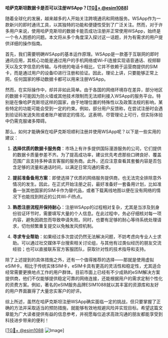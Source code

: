 **哈萨克斯坦数据卡是否可以注册WSApp？[[TG💪+ @esim1088](https://t.me/s/esim1088)]**

随着全球化的发展，越来越多的人开始关注跨境通讯和网络服务。WSApp作为一款新兴的即时通讯工具，以其独特的功能和便捷性受到了广泛关注。然而，对于许多用户来说，使用哈萨克斯坦的数据卡能否成功注册并正常使用WSApp，始终是一个令人困惑的问题。本文将从多个角度深入探讨这一话题，并为有需求的用户提供详细的操作指南。

首先，我们需要明确WSApp的基本运作原理。WSApp是一款基于互联网的即时通讯应用，其核心功能是通过用户的手机网络或Wi-Fi连接实现语音通话、视频聊天以及文字信息的传输。与传统的电话卡相比，它并不依赖于运营商提供的SIM卡，而是通过用户的设备ID进行注册和验证。因此，理论上讲，只要能够正常上网，任何国家的移动数据卡都可以用来注册WSApp。

然而，在实际操作中，却并非如此简单。由于各国的网络环境存在差异，部分地区的数据卡可能因为防火墙或其他技术限制而无法顺利接入WSApp的服务平台。特别是在像哈萨克斯坦这样的国家，由于地理位置的特殊性以及政策法规的影响，某些特定的功能可能会受到一定的约束。例如，部分用户反馈称，在尝试注册时会遇到验证码发送失败或者账户被锁定的情况。这表明，尽管理论上可行，但实际体验中仍需克服诸多障碍。

那么，如何才能确保在哈萨克斯坦顺利注册并使用WSApp呢？以下是一些实用的建议：

1. **选择优质的数据卡服务商**：市场上有许多提供国际漫游服务的公司，它们提供的数据卡质量参差不齐。为了提高成功率，建议优先考虑那些口碑良好、覆盖范围广且支持多种语言客服的服务商。此外，还应注意查看其套餐内容是否包含足够的流量和通话时间，以满足日常沟通的需求。

2. **提前准备备用方案**：即使选择了优质的网络服务提供商，也无法完全排除意外情况的发生。因此，在正式开始注册之前，最好准备好一套备用计划，比如准备一张其他国家的SIM卡作为替代品，或者下载离线地图以便在没有网络的情况下也能找到附近的公共Wi-Fi热点。

3. **熟悉注册流程并保持耐心**：注册WSApp的过程相对复杂，尤其是当涉及到身份验证环节时，需要填写大量的个人信息。在此过程中，务必仔细核对每一项内容，避免因疏忽而导致申请失败。同时，也要有足够的耐心等待系统处理请求，切勿频繁重复提交以免触发风控机制。

4. **寻求专业帮助**：如果经过多次尝试仍然无法解决问题，不妨考虑向专业人士求助。可以通过社交媒体平台搜索相关讨论组，与其他有过类似经历的朋友交流经验；也可以直接联系官方客服团队，获取针对性的技术指导和支持。

除了上述提到的具体措施之外，还有一个值得推荐的选择——那就是使用虚拟eSIM卡。相比于传统实体SIM卡，eSIM卡具有更高的灵活性和稳定性，尤其适合经常需要更换地点工作的用户群体。目前市面上已经有不少成熟的eSIM解决方案提供商，他们不仅能够提供稳定可靠的网络连接，还能根据用户的需求定制个性化的资费方案。例如，著名的eSIM服务品牌ESIM1088就以其丰富的资源库和友好的用户界面赢得了大量忠实客户的好评。

综上所述，虽然在哈萨克斯坦注册WSApp确实面临一定的挑战，但只要掌握了正确的方法并采取适当的预防措施，就能够有效地规避风险并实现目标。希望这篇文章能为广大读者提供有益的信息参考，并祝愿每位追求高效沟通的朋友都能享受到科技进步带来的便利！

[[TG💪+ @esim1088](https://t.me/s/esim1088) ![Image](https://i.postimg.cc/4NQfJmqS/Snipaste-2025-05-13-00-14-12.png)]